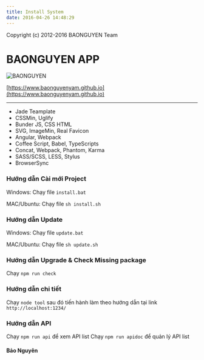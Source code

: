 ```yaml
---
title: Install System
date: 2016-04-26 14:48:29
---
```


Copyright (c) 2012-2016 BAONGUYEN Team

# BAONGUYEN APP

![BAONGUYEN](/images/biz4x.svg "BAONGUYEN")

[https://www.baonguyenyam.github.io](https://www.baonguyenyam.github.io)

---


* Jade Teamplate
* CSSMin, Uglify
* Bunder JS, CSS HTML
* SVG, ImageMin, Real Favicon
* Angular, Webpack
* Coffee Script, Babel, TypeScripts
* Concat, Webpack, Phantom, Karma
* SASS/SCSS, LESS, Stylus
* BrowserSync

### Hướng dẫn Cài mới Project 

Windows: Chạy file `install.bat`

MAC/Ubuntu: Chạy file `sh install.sh` 

### Hướng dẫn Update

Windows: Chạy file `update.bat`

MAC/Ubuntu: Chạy file `sh update.sh` 

### Hướng dẫn Upgrade & Check Missing package

Chạy `npm run check`

### Hướng dẫn chi tiết

Chạy `node tool` sau đó tiến hành làm theo hướng dẫn tại link `http://localhost:1234/`

### Hướng dẫn API

Chạy `npm run api` để xem API list
Chạy `npm run apidoc` để quản lý API list

#### Bảo Nguyên
